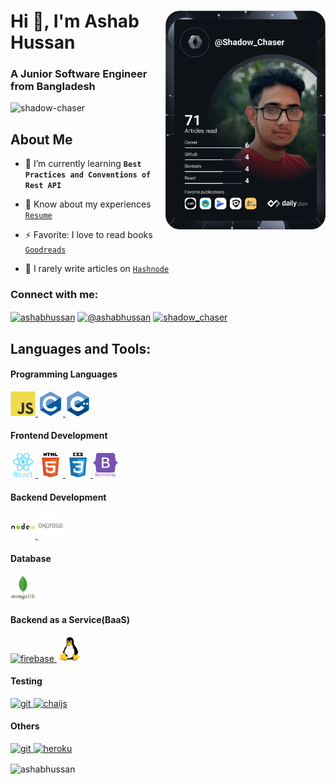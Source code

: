 <div align="left">
  <a href="https://app.daily.dev/Shadow_Chaser" target="_blank">
    <img
      width="256"
      align="right"
      src="https://raw.githubusercontent.com/Shadow-Chaser/Shadow-Chaser/main/devcard.svg"
    />
  </a>
<h1>Hi 👋, I'm Ashab Hussan</h1>
<h3>A Junior Software Engineer from Bangladesh</h3>
  
</div>

<p align="left"> <img src="https://komarev.com/ghpvc/?username=shadow-chaser&label=Profile%20views&color=0e75b6&style=flat" alt="shadow-chaser" /> </p>

<h2> About Me </h2>

- 🌱 I’m currently learning **`Best Practices and Conventions of Rest API`**

- 🧾 Know about my experiences [`Resume`](https://drive.google.com/file/d/1tAIPp68onvDwA-SlOWDWU6xY_liz-2mx/view)

- ⚡ Favorite: I love to read books [`Goodreads`](https://www.goodreads.com/ashabhussan)

<!---
- 🟢 Currently I'm reading [`Rich Dad Poor Dad`](https://www.goodreads.com/book/show/69571.Rich_Dad_Poor_Dad) by Robert T. Kiyosaki
-->

- 📝 I rarely write articles on [`Hashnode`](https://ashabhussan.hashnode.dev)

<h3 align="left">Connect with me:</h3>  
<p align="left">  
<a href="https://linkedin.com/in/ashabhussan" target="_blank" ><img align="center" src="https://raw.githubusercontent.com/rahuldkjain/github-profile-readme-generator/master/src/images/icons/Social/linked-in-alt.svg" alt="ashabhussan" height="30" width="40"  /></a>  
<a href="https://hashnode.com/@ashabhussan" target="_blank"><img align="center" src="https://raw.githubusercontent.com/rahuldkjain/github-profile-readme-generator/master/src/images/icons/Social/hashnode.svg" alt="@ashabhussan" height="30" width="40" /></a>  
<a href="https://www.leetcode.com/shadow_chaser" target="_blank"><img align="center" src="https://raw.githubusercontent.com/rahuldkjain/github-profile-readme-generator/master/src/images/icons/Social/leet-code.svg" alt="shadow_chaser" height="30" width="40" /></a>  
</p>

<h2 align="left">Languages and Tools:</h2>


<h4 align="left">Programming Languages</h4>
<p align="left">
 <a href="https://developer.mozilla.org/en-US/docs/Web/JavaScript" target="_blank"> <img src="https://raw.githubusercontent.com/devicons/devicon/master/icons/javascript/javascript-original.svg" alt="javascript" width="40" height="40"/> </a>
<a href="https://www.cprogramming.com/" target="_blank"> <img src="https://raw.githubusercontent.com/devicons/devicon/master/icons/c/c-original.svg" alt="c" width="40" height="40"/> </a>
<a href="https://www.w3schools.com/cpp/" target="_blank"> <img src="https://raw.githubusercontent.com/devicons/devicon/master/icons/cplusplus/cplusplus-original.svg" alt="cplusplus" width="40" height="40"/> </a>
</p>

<h4 align="left">Frontend Development</h4>
<p align="left">
 <a href="https://reactjs.org/" target="_blank"> <img src="https://raw.githubusercontent.com/devicons/devicon/master/icons/react/react-original-wordmark.svg" alt="react" width="40" height="40"/> </a>
<a href="https://www.w3.org/html/" target="_blank"> <img src="https://raw.githubusercontent.com/devicons/devicon/master/icons/html5/html5-original-wordmark.svg" alt="html5" width="40" height="40"/> </a>
<a href="https://www.w3schools.com/css/" target="_blank"> <img src="https://raw.githubusercontent.com/devicons/devicon/master/icons/css3/css3-original-wordmark.svg" alt="css3" width="40" height="40"/> </a>
<a href="https://getbootstrap.com" target="_blank"> <img src="https://raw.githubusercontent.com/devicons/devicon/master/icons/bootstrap/bootstrap-plain-wordmark.svg" alt="bootstrap" width="40" height="40"/> </a> 
</p align="left">

<h4 align="left">Backend Development</h4>
<p align="left">
<a href="https://nodejs.org" target="_blank"> <img src="https://raw.githubusercontent.com/devicons/devicon/master/icons/nodejs/nodejs-original-wordmark.svg" alt="nodejs" width="40" height="40"/> </a>
<a href="https://expressjs.com" target="_blank"> <img src="https://raw.githubusercontent.com/devicons/devicon/master/icons/express/express-original-wordmark.svg" alt="express" width="40" height="40"/> </a>
</p>

<h4 align="left">Database</h4>
<p align="left">
 <a href="https://www.mongodb.com/" target="_blank"> <img src="https://raw.githubusercontent.com/devicons/devicon/master/icons/mongodb/mongodb-original-wordmark.svg" alt="mongodb" width="40" height="40"/> </a> 
</p>

<h4 align="left">Backend as a Service(BaaS)</h4>
<p align="left">
<a href="https://firebase.google.com/" target="_blank"> <img src="https://www.vectorlogo.zone/logos/firebase/firebase-icon.svg" alt="firebase" width="40" height="40"/>
<a href="https://www.linux.org/" target="_blank"> <img src="https://raw.githubusercontent.com/devicons/devicon/master/icons/linux/linux-original.svg" alt="linux" width="40" height="40"/> </a>
</p>

<h4 align="left">Testing</h4>
<p align="left">   
<a href="https://mochajs.org.com/" target="_blank" rel="noreferrer"> <img src="https://www.vectorlogo.zone/logos/mochajs/mochajs-icon.svg" alt="git" width="40" height="40"/>
<a href="https://chaijs.com" target="_blank"> <img src="https://www.vectorlogo.zone/logos/chaijs/chaijs-icon.svg" alt="chaijs" width="40" height="40"/> </a>
</p>
  
<h4 align="left">Others</h4>
<p align="left">   
<a href="https://git-scm.com/" target="_blank" rel="noreferrer"> <img src="https://www.vectorlogo.zone/logos/git-scm/git-scm-icon.svg" alt="git" width="40" height="40"/>
<a href="https://heroku.com" target="_blank"> <img src="https://www.vectorlogo.zone/logos/heroku/heroku-icon.svg" alt="heroku" width="40" height="40"/> </a>   
</p>

<p><img align="center" src="https://github-readme-stats.vercel.app/api/top-langs?username=ashabhussan&show_icons=true&locale=en&layout=compact" alt="ashabhussan" /></p>
